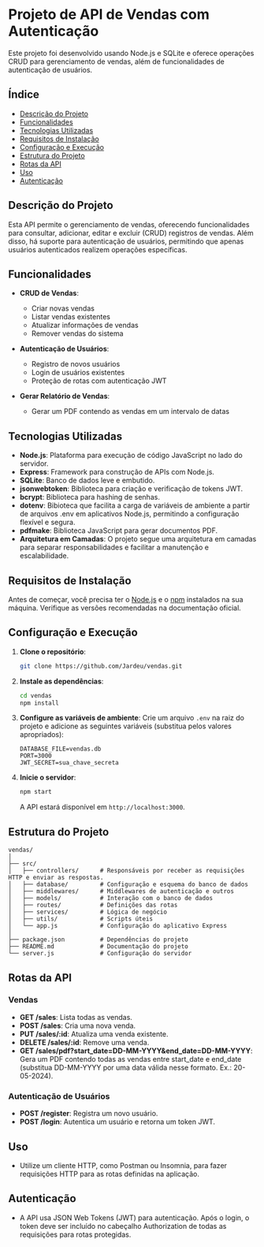 # Projeto de API de Vendas com Autenticação

Este projeto foi desenvolvido usando Node.js e SQLite e oferece operações CRUD para gerenciamento de vendas, além de funcionalidades de autenticação de usuários.

## Índice

- [Descrição do Projeto](#descrição-do-projeto)
- [Funcionalidades](#funcionalidades)
- [Tecnologias Utilizadas](#tecnologias-utilizadas)
- [Requisitos de Instalação](#requisitos-de-instalação)
- [Configuração e Execução](#configuração-e-execução)
- [Estrutura do Projeto](#estrutura-do-projeto)
- [Rotas da API](#rotas-da-api)
- [Uso](#uso)
- [Autenticação](#autenticação)

## Descrição do Projeto

Esta API permite o gerenciamento de vendas, oferecendo funcionalidades para consultar, adicionar, editar e excluir (CRUD) registros de vendas. Além disso, há suporte para autenticação de usuários, permitindo que apenas usuários autenticados realizem operações específicas.

## Funcionalidades

- **CRUD de Vendas**:
  - Criar novas vendas
  - Listar vendas existentes
  - Atualizar informações de vendas
  - Remover vendas do sistema

- **Autenticação de Usuários**:
  - Registro de novos usuários
  - Login de usuários existentes
  - Proteção de rotas com autenticação JWT

- **Gerar Relatório de Vendas**:
  - Gerar um PDF contendo as vendas em um intervalo de datas

## Tecnologias Utilizadas

- **Node.js**: Plataforma para execução de código JavaScript no lado do servidor.
- **Express**: Framework para construção de APIs com Node.js.
- **SQLite**: Banco de dados leve e embutido.
- **jsonwebtoken**: Biblioteca para criação e verificação de tokens JWT.
- **bcrypt**: Biblioteca para hashing de senhas.
- **dotenv**: Bibioteca que facilita a carga de variáveis de ambiente a partir de arquivos .env em aplicativos Node.js, permitindo a configuração flexível e segura.
- **pdfmake**: Biblioteca JavaScript para gerar documentos PDF.
- **Arquitetura em Camadas**: O projeto segue uma arquitetura em camadas para separar responsabilidades e facilitar a manutenção e escalabilidade.

## Requisitos de Instalação

Antes de começar, você precisa ter o [Node.js](https://nodejs.org/) e o [npm](https://www.npmjs.com/) instalados na sua máquina. Verifique as versões recomendadas na documentação oficial.

## Configuração e Execução

1. **Clone o repositório**:
    ```bash
    git clone https://github.com/Jardeu/vendas.git
    ```

2. **Instale as dependências**:
    ```bash
    cd vendas
    npm install
    ```

3. **Configure as variáveis de ambiente**:
    Crie um arquivo `.env` na raiz do projeto e adicione as seguintes variáveis (substitua pelos valores apropriados):
    ```env
    DATABASE_FILE=vendas.db
    PORT=3000
    JWT_SECRET=sua_chave_secreta
    ```

5. **Inicie o servidor**:
    ```bash
    npm start
    ```

    A API estará disponível em `http://localhost:3000`.

## Estrutura do Projeto

```plaintext
vendas/
│
├── src/
│   ├── controllers/      # Responsáveis por receber as requisições HTTP e enviar as respostas.
│   ├── database/         # Configuração e esquema do banco de dados
│   ├── middlewares/      # Middlewares de autenticação e outros
│   ├── models/           # Interação com o banco de dados
│   ├── routes/           # Definições das rotas
│   ├── services/         # Lógica de negócio
│   ├── utils/            # Scripts úteis
│   └── app.js            # Configuração do aplicativo Express
│
├── package.json          # Dependências do projeto
├── README.md             # Documentação do projeto
└── server.js             # Configuração do servidor
```

## Rotas da API

### Vendas

- **GET /sales**: Lista todas as vendas.
- **POST /sales**: Cria uma nova venda.
- **PUT /sales/:id**: Atualiza uma venda existente.
- **DELETE /sales/:id**: Remove uma venda.
- **GET /sales/pdf?start_date=DD-MM-YYYY&end_date=DD-MM-YYYY**: Gera um PDF contendo todas as vendas entre start_date e end_date (substitua DD-MM-YYYY por uma data válida nesse formato. Ex.: 20-05-2024).

### Autenticação de Usuários

- **POST /register**: Registra um novo usuário.
- **POST /login**: Autentica um usuário e retorna um token JWT.

## Uso

- Utilize um cliente HTTP, como Postman ou Insomnia, para fazer requisições HTTP para as rotas definidas na aplicação.
## Autenticação

- A API usa JSON Web Tokens (JWT) para autenticação. Após o login, o token deve ser incluído no cabeçalho Authorization de todas as requisições para rotas protegidas.

